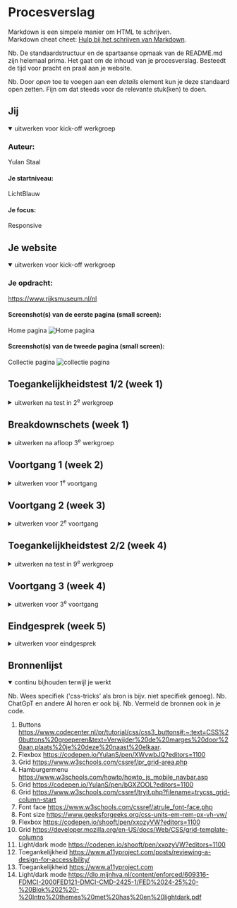 # Procesverslag
Markdown is een simpele manier om HTML te schrijven.  
Markdown cheat cheet: [Hulp bij het schrijven van Markdown](https://github.com/adam-p/markdown-here/wiki/Markdown-Cheatsheet).

Nb. De standaardstructuur en de spartaanse opmaak van de README.md zijn helemaal prima. Het gaat om de inhoud van je procesverslag. Besteedt de tijd voor pracht en praal aan je website.

Nb. Door *open* toe te voegen aan een *details* element kun je deze standaard open zetten. Fijn om dat steeds voor de relevante stuk(ken) te doen.





## Jij

<details open>
  <summary>uitwerken voor kick-off werkgroep</summary>

  ### Auteur:
  Yulan Staal

  #### Je startniveau:
  LichtBlauw

  #### Je focus:
  Responsive
 
</details>





## Je website

<details open>
  <summary>uitwerken voor kick-off werkgroep</summary>

  ### Je opdracht:
 https://www.rijksmuseum.nl/nl

  #### Screenshot(s) van de eerste pagina (small screen): 
  Home pagina
  <img src="readme-images/Rijks-Home.PNG" width="375px" alt="Home pagina">

  #### Screenshot(s) van de tweede pagina (small screen):
  Collectie pagina
  <img src="readme-images/collectie.PNG" width="375px" alt="collectie pagina">
 
</details>



## Toegankelijkheidstest 1/2 (week 1)

<details>
  <summary>uitwerken na test in 2<sup>e</sup> werkgroep</summary>

  ### Bevindingen
  Ik ben door de Rijksmuseum site gegaan en heb de screenreader hierop getest. Ik heb verschillende dingen getest. Zo heb ik gekeken wat er zou gebeuren als ik de voice over gewoon     zou laten voorlezen, ook heb ik geprobeerd om met mijn toetsenbord te navigeren en ook met behulp van mijn muis. Ik ben tot de volgende bevindingen gekomen:

  - Soms slechte of zelfs geen alt teksten biij images
  - Voiceover herhaalt vaak dingen
  - Met de tab kun je door de website navigeren, dit werkt niet overal even goed.
  - Goede hieracrhie van h1, h2 etc..

</details>



## Breakdownschets (week 1)

<details>
  <summary>uitwerken na afloop 3<sup>e</sup> werkgroep</summary>

  ### de hele pagina: 
  <img src="readme-images/fed-breakdown-home-1.jpeg" width="375px" alt="breakdown van de hele pagina">
  <img src="readme-images/fed-breeakdown-home-2.jpeg" width="375px" alt="breakdown van de hele pagina">

  ### menu opengeklapt: 
  <img src="readme-images/Frontend-breakdownschetsen-03.png" width="375px" alt="breakdown van opengklapt menu">

  ### Collectie pagina: 
  <img src="readme-images/Frontend-breakdownschetsen-02.png" width="375px" alt="breakdown van collectie pagina">

</details>



## Voortgang 1 (week 2)

<details>
  <summary>uitwerken voor 1<sup>e</sup> voortgang</summary>

  ### Stand van zaken
  Mijn h1 vergroot niet mee en blijft niet in het midden staan, ook snapik het menu niet. 


  ### Agenda voor meeting
  samen met je groepje opstellen

  | Kyra                     | Pleuni            | Yulan                      | Tamara        |
  | ---                      | ---               | ---                        | ---           |
  | Flex of grid gebruiken   | :nth-of-type      | H1 in het midden krijgen   | en dan ik dat |


  ### Verslag van meeting
  hier na afloop snel de uitkomsten van de meeting vastleggen

  - Ik weet nu hoe ik mijn h1 in het midden krijg
  - Gebruik maken van aria-label
  - Font maken met @font face

</details>




## Voortgang 2 (week 3)

<details>
  <summary>uitwerken voor 2<sup>e</sup> voortgang</summary>

  ### Stand van zaken
  Snap niet hoe :nth of type werkt. En waarom er een h3 moet staan terwijl je die niet ziet.


  ### Agenda voor meeting
  samen met je groepje opstellen

  | Pleuni                       | Kyra                   | Yulan          | Tamara           |
  | ---                          | ---                    | ---            | ---              |
  | Wat ipv classes gebruiken    | 3 style css bestanden  | h3 verbergen   |                  |


  ### Verslag van meeting
  hier na afloop snel de uitkomsten van de meeting vastleggen

  - Ik snap nu hoe je :nth-of-type gebruikt 
  - Visually hidden gebruiken om elemenen onzichtbaar maken --> mijn h3
  - 3 css bestanden maken, 1 voor debasis style: root, fonts etc en 2 losse voor beide pagina's

</details>





## Toegankelijkheidstest 2/2 (week 4)

<details>
  <summary>uitwerken na test in 9<sup>e</sup> werkgroep</summary>

  ### Bevindingen

  Ik heb deze test in week 4 gedaan. Ik ben nog niet klaar met mijn website. Mijn belangrijkste bevindingen voor nu, staan hieronder. Ik zal onder de bevingen foto's plaatsen van de WCAG checklist, als mijn site helemaal af is.
  
  - Verbeterde alt teksten bij de images.
  - Nog niet elke image heeft een ingevulde alt tekst
  - Screenreader leest alles op de goede volgorde voor
  - Goede hierarchie met h1, h2 etc
  - Snap alleen nog niet helemaal hoe je door de site 'tabt'
  - Ik heb nog geen light/ dark mode
  - Aria-labels voor buttons etc moet ik nog toevoegen
  - Het is me niet gelukt om video toe te voegen
  - Nog niet alle media query's staan erin

  <img src="readme-images/PDF-document-2.jpeg" width="375px" alt="WCAG checklist">
  <img src="readme-images/PDF-document-2-2.jpeg" width="375px" alt="WCAG checklist">

Na het afronden van mijn site:

- Elke button heeft een aria-label en staat in een button element
- Alle images een goed en duidelijk alt tekst gegeven
- Media query's gefixt waardoor je mijn site op elke scherm grootte kunt bekijken
- Light/ dark mode gemaakt
- Goed gebruikt gemaakt van customc properties




</details>





## Voortgang 3 (week 4)

<details>
  <summary>uitwerken voor 3<sup>e</sup> voortgang</summary>

  ### Stand van zaken
  Extra uitleg voor grid nodig, ook voor media query wil ik veel met grid gaan werken voor onder andere mijn afbeeldingen. Ook heb ik behoefte aan extra uitleg voor de light/ dark mmode (mocht ik hier uberhaupt nog aan toekomen).


  ### Agenda voor meeting
  samen met je groepje opstellen
  
  | Kyra           | Pleuni                    | Yulan              | Tamara           |
  | ---            | ---                       | ---                | ---              |
  | Grid area      | Opstelling van slider     | Light/dark mode    | Afwezig          |
  | @media query   | Clamp font size           | Hoe werkt Grid     |                  |

  ### Verslag van meeting
  hier na afloop snel de uitkomsten van de meeting vastleggen

  - Weet nu hoe je light / dark mode toevoegt en hoe je daar buttons biij kunt maken
  - Duidelijker hoe media query's werken
  - Grid area in 1 regel ipv los grid-row-start grid-column-start etc. (Wel makkelijker voor mij om los uit te schrijven hihi)

</details>





## Eindgesprek (week 5)

<details>
  <summary>uitwerken voor eindgesprek</summary>

  ### Je uitkomst - karakteristiek screenshots:
  <img src="readme-images/sfeer.jpeg" width="375px" alt="Grid sfeer plaatje">
  <img src="readme-images/grid.PNG" width="375px" alt="Grid sfeer plaatje">
  <img src="readme-images/home.jpeg" width="375px" alt="Grid sfeer plaatje">


  ### Dit ging goed/Heb ik geleerd: 
  Ik heb over het algemeen enorm veel nieuwe kennis over CSS opgedaan, zo begrijp ik onder andere hoe je gebruik van een grid kunt maken en het werken met media query's. Ik was dit gehele vak erg onzeker en heb erg aan mezelf getwijfeld. Ik wist niet zeker of het me zou lukken om 2 pagina's te kunnen maken. Maar ik ben trots dat mijn beide pagina's staan en ook responsive goed werken. 

  <img src="readme-images/moeilijk.PNG" width="375px" alt="Grid sfeer plaatje">


  ### Dit was lastig/Is niet gelukt:
  Over het algemeen vond ik bijna alles wel lastig, ik had het meeste moeite met mijn hamburger menu. Helaas is het me ook niet gelukt om deze volledig na te kunnen maken. Op klein scherm klopt hij, maar zodra het scherm groter wordt hoort een deel van de tekst die in het menu staat, naar de nav bar te verplaatsen. Dit is me helaas niet gelukt. Ook vond ik het maken van één bepaalde sectie in mijn collectie pagina extreem lastig, dit gaat over de 6e sectie in mijn main met meerdere artikelen. Ik had een idee van hoe ik dit moest doen, maar puntje bij paaltje heb ik hier meerdere dagen op vast gelopen. Gelukkig is het uiteindelijk goed gekomen en heb ik het nog kunnen fixen!

  <img src="readme-images/menu.jpeg" width="375px" alt="menu bijna volledig">
</details>





## Bronnenlijst

<details open>
  <summary>continu bijhouden terwijl je werkt</summary>

  Nb. Wees specifiek ('css-tricks' als bron is bijv. niet specifiek genoeg). 
  Nb. ChatGpT en andere AI horen er ook bij.
  Nb. Vermeld de bronnen ook in je code.

  1. Buttons https://www.codecenter.nl/pr/tutorial/css/css3_buttons#:~:text=CSS%20buttons%20groeperen&text=Verwijder%20de%20marges%20door%20aan,plaats%20je%20deze%20naast%20elkaar.
  2. Flexbox https://codepen.io/YulanS/pen/XWvwbJQ?editors=1100
  3. Grid https://www.w3schools.com/cssref/pr_grid-area.php
  4. Hamburgermenu https://www.w3schools.com/howto/howto_js_mobile_navbar.asp
  5. Grid https://codepen.io/YulanS/pen/bGXZOOL?editors=1100
  6. Grid https://www.w3schools.com/cssref/tryit.php?filename=trycss_grid-column-start
  7. Font face https://www.w3schools.com/cssref/atrule_font-face.php
  8. Font size https://www.geeksforgeeks.org/css-units-em-rem-px-vh-vw/
  9. Flexbox https://codepen.io/shooft/pen/xxozyVW?editors=1100
  10. Grid https://developer.mozilla.org/en-US/docs/Web/CSS/grid-template-columns
  11. Light/dark mode https://codepen.io/shooft/pen/xxozyVW?editors=1100
  12. Toegankelijkheid https://www.a11yproject.com/posts/reviewing-a-design-for-accessibility/
  13. Toegankelijkheid https://www.a11yproject.com
  14. Light/dark mode https://dlo.mijnhva.nl/content/enforced/609316-FDMCI-2000FED121-DMCI-CMD-2425-1/FED%2024-25%20-%20Blok%202%20-%20Intro%20themes%20met%20has%20en%20lightdark.pdf

</details>
